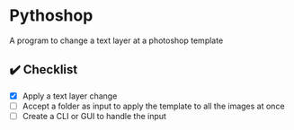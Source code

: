 # Pythoshop
A program to change a text layer at a photoshop template

## ✔️ Checklist
- [x] Apply a text layer change
- [ ] Accept a folder as input to apply the template to all the images at once
- [ ] Create a CLI or GUI to handle the input
